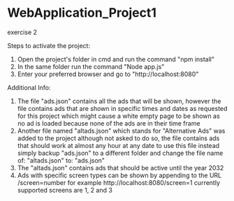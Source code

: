 # WebApplication_Project1
exercise 2

Steps to activate the project:
1. Open the project's folder in cmd and run the command
    "npm install"
2. In the same folder run the command "Node app.js"
3. Enter your preferred browser and go to "http://localhost:8080"

Additional Info:
1. The file "ads.json" contains all the ads that will be shown,
    however the file contains ads that are shown in specific times and dates as requested
    for this project which might cause a white empty page to be shown as no ad is loaded because
    none of the ads are in their time frame
2. Another file named "altads.json" which stands for "Alternative Ads" was added
    to the project although not asked to do so,
    the file contains ads that should work at almost any hour at any date
    to use this file instead simply backup "ads.json" to a different folder
    and change the file name of: "altads.json" to: "ads.json"
3. The "altads.json" contains ads that should be active until the year 2032
4. Ads with specific screen types can be shown by appending to the URL
    /screen=number for example http://localhost:8080/screen=1
    currently supported screens are 1, 2 and 3